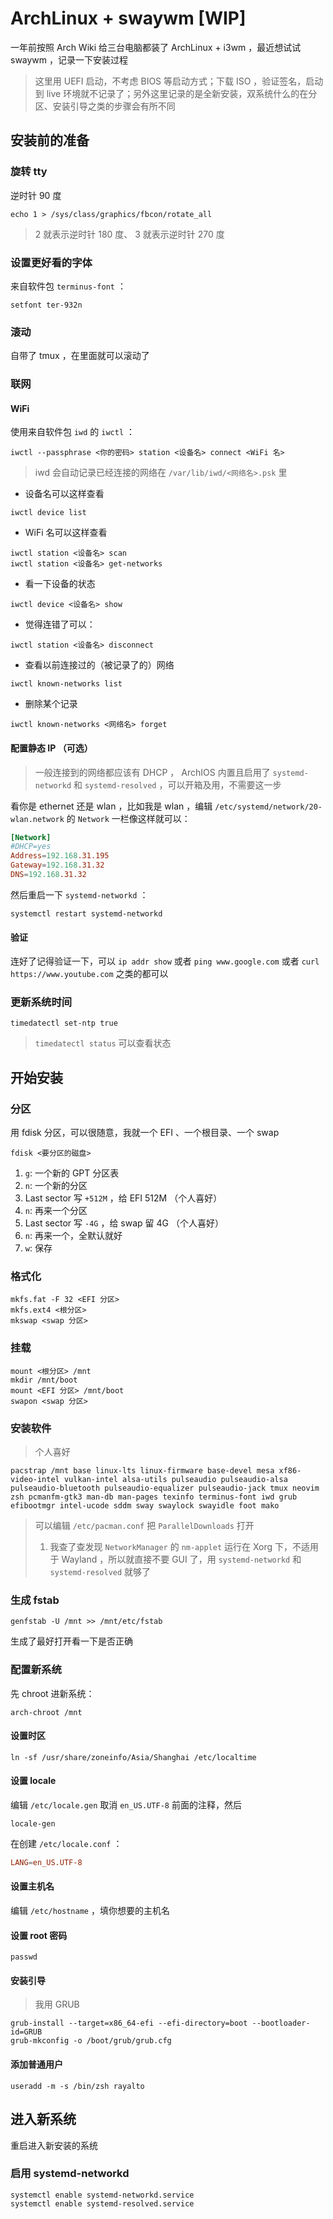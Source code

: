 # ArchLinux + swaywm [WIP]

一年前按照 Arch Wiki 给三台电脑都装了 ArchLinux + i3wm ，最近想试试 swaywm ，记录一下安装过程

> 这里用 UEFI 启动，不考虑 BIOS 等启动方式；下载 ISO ，验证签名，启动到 live 环境就不记录了；另外这里记录的是全新安装，双系统什么的在分区、安装引导之类的步骤会有所不同

## 安装前的准备

### 旋转 tty

逆时针 90 度

```shell
echo 1 > /sys/class/graphics/fbcon/rotate_all
```

> 2 就表示逆时针 180 度、 3 就表示逆时针 270 度

### 设置更好看的字体

来自软件包 `terminus-font` ：

```shell
setfont ter-932n
```

### 滚动

自带了 tmux ，在里面就可以滚动了

### 联网

#### WiFi

使用来自软件包 `iwd` 的 `iwctl` ：

```shell
iwctl --passphrase <你的密码> station <设备名> connect <WiFi 名>
```

> iwd 会自动记录已经连接的网络在 `/var/lib/iwd/<网络名>.psk` 里

- 设备名可以这样查看

```shell
iwctl device list
```

- WiFi 名可以这样查看

```shell
iwctl station <设备名> scan
iwctl station <设备名> get-networks
```

- 看一下设备的状态

```shell
iwctl device <设备名> show
```

- 觉得连错了可以：

```shell
iwctl station <设备名> disconnect
```

- 查看以前连接过的（被记录了的）网络

```shell
iwctl known-networks list
```

- 删除某个记录

```shell
iwctl known-networks <网络名> forget
```

#### 配置静态 IP （可选）

> 一般连接到的网络都应该有 DHCP ， ArchIOS 内置且启用了 `systemd-networkd` 和 `systemd-resolved` ，可以开箱及用，不需要这一步

看你是 ethernet 还是 wlan ，比如我是 wlan ，编辑 `/etc/systemd/network/20-wlan.network` 的 `Network` 一栏像这样就可以：

```conf
[Network]
#DHCP=yes
Address=192.168.31.195
Gateway=192.168.31.32
DNS=192.168.31.32
```

然后重启一下 `systemd-networkd` ：

```shell
systemctl restart systemd-networkd
```

#### 验证

连好了记得验证一下，可以 `ip addr show` 或者 `ping www.google.com` 或者 `curl https://www.youtube.com` 之类的都可以

### 更新系统时间

```shell
timedatectl set-ntp true
```

> `timedatectl status` 可以查看状态

## 开始安装

### 分区

用 fdisk 分区，可以很随意，我就一个 EFI 、一个根目录、一个 swap

```shell
fdisk <要分区的磁盘>
```

1. `g`: 一个新的 GPT 分区表
1. `n`: 一个新的分区
1. Last sector 写 `+512M` ，给 EFI 512M （个人喜好）
1. `n`: 再来一个分区
1. Last sector 写 `-4G` ，给 swap 留 4G （个人喜好）
1. `n`: 再来一个，全默认就好
1. `w`: 保存

### 格式化

```shell
mkfs.fat -F 32 <EFI 分区>
mkfs.ext4 <根分区>
mkswap <swap 分区>
```

### 挂载

```shell
mount <根分区> /mnt
mkdir /mnt/boot
mount <EFI 分区> /mnt/boot
swapon <swap 分区>
```

### 安装软件

> 个人喜好

```shell
pacstrap /mnt base linux-lts linux-firmware base-devel mesa xf86-video-intel vulkan-intel alsa-utils pulseaudio pulseaudio-alsa pulseaudio-bluetooth pulseaudio-equalizer pulseaudio-jack tmux neovim zsh pcmanfm-gtk3 man-db man-pages texinfo terminus-font iwd grub efibootmgr intel-ucode sddm sway swaylock swayidle foot mako
```

> 可以编辑 `/etc/pacman.conf` 把 `ParallelDownloads` 打开
>
> 1. 我查了查发现 `NetworkManager` 的 `nm-applet` 运行在 Xorg 下，不适用于 Wayland ，所以就直接不要 GUI 了，用 `systemd-networkd` 和 `systemd-resolved` 就够了

### 生成 fstab

```shell
genfstab -U /mnt >> /mnt/etc/fstab
```

生成了最好打开看一下是否正确

### 配置新系统

先 chroot 进新系统：

```shell
arch-chroot /mnt
```

#### 设置时区

```shell
ln -sf /usr/share/zoneinfo/Asia/Shanghai /etc/localtime
```

#### 设置 locale

编辑 `/etc/locale.gen` 取消 `en_US.UTF-8` 前面的注释，然后

```shell
locale-gen
```

在创建 `/etc/locale.conf` ：

```conf
LANG=en_US.UTF-8
```

#### 设置主机名

编辑 `/etc/hostname` ，填你想要的主机名

#### 设置 root 密码

```shell
passwd
```

#### 安装引导

> 我用 GRUB

```shell
grub-install --target=x86_64-efi --efi-directory=boot --bootloader-id=GRUB
grub-mkconfig -o /boot/grub/grub.cfg
```

#### 添加普通用户

```shell
useradd -m -s /bin/zsh rayalto
```

## 进入新系统

重启进入新安装的系统

### 启用 systemd-networkd

```shell
systemctl enable systemd-networkd.service
systemctl enable systemd-resolved.service
```
